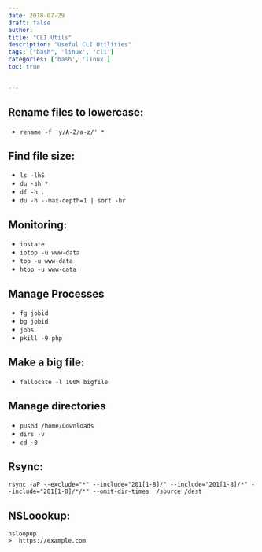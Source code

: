 ```yaml
---
date: 2018-07-29
draft: false
author:
title: "CLI Utils"
description: "Useful CLI Utilities"		
tags: ["bash", 'linux', 'cli']
categories: ['bash', 'linux']
toc: true


---
```


## Rename files to lowercase: 

* ` rename -f 'y/A-Z/a-z/' * `

## Find file size:

* `ls -lhS`
* `du -sh *`
* `df -h .`
* `du -h --max-depth=1 | sort -hr`

## Monitoring:

* `iostate` 
* `iotop -u www-data`
* `top -u www-data`
* `htop -u www-data`

## Manage Processes 

* `fg jobid`
* `bg jobid`
* `jobs`
* `pkill -9 php`

## Make a big file: 

* `fallocate -l 100M bigfile`

## Manage directories 

* `pushd /home/Downloads`
* `dirs -v`
* `cd ~0`

## Rsync: 

```
rsync -aP --exclude="*" --include="201[1-8]/" --include="201[1-8]/*" --include="201[1-8]/*/*" --omit-dir-times  /source /dest
```

## NSLoookup: 

```
nsloopup
>  https://example.com
```

